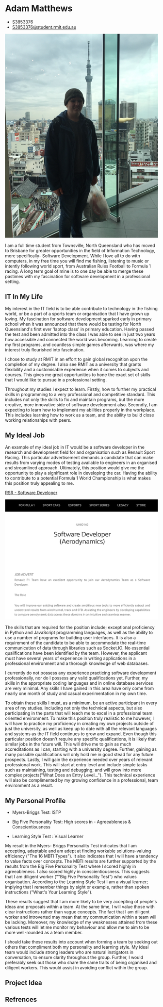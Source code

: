 # Adam Matthews
                                                                              
- S3853376
- S3853376@student.rmit.edu.au


![](IMG_2162.jpeg)


I am a full time student from Townsville, North Queensland who has moved to Brisbane for greater opportunities in the field of Information Technology, more specifically- Software Development.  While I love all to do with computers, in my free time you will find me fishing, listening to music or intently following world sport, from Australian Rules Football to Formula 1 racing.  A long term goal of mine is to one day be able to merge these pastimes with my fascination for software development in a professional setting.


## IT In My Life

My interest in the IT field is to be able contribute to technology in the fishing world, or be a part of a sports team or organisation that I have grown up loving.  My fascination for software development sparked early in primary school when it was announced that there would be testing for North Queensland's first ever 'laptop class' in primary education.  Having passed the test and been admitted into the class I was able to see in just two years how accessible and connected the world was becoming.  Learning to create my first programs, and countless simple games afterwards, was where my interest truly flourished into fascination.  

I chose to study at RMIT in an effort to gain global recognition upon the completion of my degree.  I also see RMIT as a university that grants flexibility and a customisable experience when it comes to subjects and courses.  This gives me great opportunities to hone the exact set of skills that I would like to pursue in a professional setting. 

Throughout my studies I expect to learn. Firstly, how to further my practical skills in programming to a very professional and competitive standard.  This includes not only the skills to fix and maintain programs, but the more creative, more innovative side of software development also.  Secondly, I am expecting to learn how to implement my abilities properly in the workplace.  This includes learning how to work as a team, and the ability to build close working relationships with peers.  


## My Ideal Job

An example of my ideal job in IT would be a software developer in the research and development field for and organisation such as Renault Sport Racing.  This particular advertisement demands a candidate that can make results from varying modes of testing available to engineers in an organised and streamlined approach.  Ultimately, this position would give me the opportunity to play a significant role in developing the car.  Having the ability to contribute to a potential Formula 1 World Championship is what makes this position truly appealing to me.  

[RSR - Software Developer](https://www.renaultsport.com/-careers-365-?id_job=870)

![](screenshot.jpg)  

The skills that are required for the position include; exceptional proficiency in Python and JavaScript programming languages, as well as the ability to use a number of programs for building user interfaces.  It is also a requirement of the candidate to be able to accommodate the real-time communication of data through libraries such as Socket.IO.  No essential qualifications have been identified by the team.  However, the applicant must have several years of experience in writing applications in a professional environment and a thorough knowledge of web databases.  

I currently do not possess any experience practicing software development professionally, nor do I possess any valid qualifications yet.  Further, my skills in the appropriate coding languages and in online database services are very minimal.  Any skills I have gained in this area have only come from nearly one month of study and casual experimentation in my own time.

To obtain these skills I must, as a minimum, be an active participant in every area of my studies.  Including not only the technical aspects, but also participating in the parts that will teach me to excel in a professional team oriented environment.  To make this position truly realistic to me however, I will have to practice my proficiency in creating my own projects outside of just the university, as well as keep up to date with all the relevant languages and systems as the IT field continues to grow and expand.  Even though this particular position doesn't require any specific qualifications, it is likely that similar jobs in the future will.  This will drive me to gain as much accreditations as I can, starting with a university degree.  Further, gaining as many possible qualifications will only hold me in good stead for any future prospects.  Lastly, I will gain the experience needed over years of relevant professional work.  This will start at entry level and include simple tasks such as maintaining, testing and debugging; and will grow into more complex projects("What Does an Entry Level…").  This technical experience will also be complimented by my growing confidence in a professional, team environment as a result. 


## My Personal Profile 

- Myers-Briggs Test: ISTP

- Big Five Personality Test: High scores in - Agreeableness & Conscientiousness

- Learning Style Test : Visual Learner 

My result in the Myers- Briggs Personality Test indicates that I am accepting, adaptable and am adept at finding workable solutions-valuing efficiency ("The 16 MBTI Types").  It also indicates that I will have a tendency to value facts over concepts.  The MBTI results are further supported by the results from the Big Five Personality Test where I scored highly in agreeableness.  I also scored highly in conscientiousness.  This suggests that I am diligent worker (""Big Five Personality Test") who values organisation.  According to the Learning Style Test I am a visual learner; implying that I remember things by sight or example, rather than spoken instructions ("What's Your Learning Style").      

These results suggest that I am more likely to be very accepting of people's ideas and proposals within a team.  At the same time, I will value those with clear instructions rather than vague concepts.  The fact that I am diligent worker and introverted may mean that my communication within a team will be lacking.  Moreover, my knowledge of my weaknesses attained from these various tests will let me monitor my behaviour and allow me to aim to be more well-rounded as a team member. 

I should take these results into account when forming a team by seeking out others that compliment both my personality and learning style.  My ideal team would include strong leaders who are natural instigators in conversation, to ensure clarity throughout the group.  Further, I would preferably seek out those who share the same traits of being organised and diligent workers.  This would assist in avoiding conflict within the group. 


## Project Idea





## Refrences 





